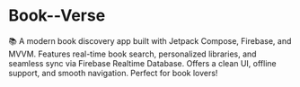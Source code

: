 # Book--Verse
📚 A modern book discovery app built with Jetpack Compose, Firebase, and MVVM. Features real-time book search, personalized libraries, and seamless sync via Firebase Realtime Database. Offers a clean UI, offline support, and smooth navigation. Perfect for book lovers!
